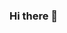 ### Hi there 👋

<!--
** Welcome to my machine learning repository! Here, I share my notes and projects related to machine learning. **


- 🌱 I’m currently learning about Deep Learning and NLP
- 🔭 I’m currently working on ML recomender systems project
- 👯 I’m looking to collaborate on AI/ML projects
- 🤔 I’m looking for help with Artificial Intelligence Notes and Guidance
- 📫 How to reach me: https://www.linkedin.com/in/sasi-kiran-52693b215/
-->
